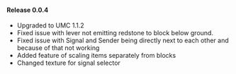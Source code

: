 #### Release 0.0.4

* Upgraded to UMC 1.1.2
* Fixed issue with lever not emitting redstone to block below ground.
* Fixed issue with Signal and Sender being directly next to each other and because of that not working
* Added feature of scaling items separately from blocks
* Changed texture for signal selector
